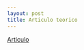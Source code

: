 ```yaml
---
layout: post
title: Articulo teorico
---
```


[Articulo](https://github.com/ja0335/ja0335.github.io/tree/master/_includes/Programacion_Cientifica.pdf)
